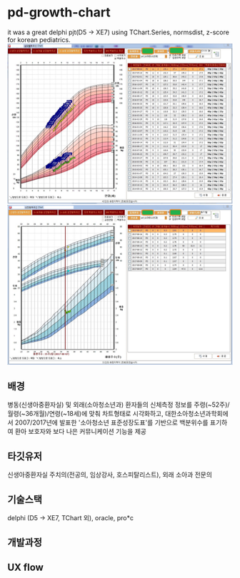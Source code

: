 # pd-growth-chart
it was a great delphi pjt(D5 -> XE7) using TChart.Series, normsdist, z-score for korean pediatrics.
![pd-growth-chart 2-18yrs](./images/pd-2-18.png)
![pd-growth-chart neonatal](./images/pd-neonatal.png)

## 배경
병동(신생아중환자실) 및 외래(소아청소년과) 환자들의 신체측정 정보를 주령(~52주)/월령(~36개월)/연령(~18세)에 맞춰 차트형태로 시각화하고, 대한소아청소년과학회에서 2007/2017년에 발표한 '소아청소년 표준성장도표'를 기반으로 백분위수를 표기하여 환아 보호자와 보다 나은 커뮤니케이션 기능을 제공

## 타깃유저
신생아중환자실 주치의(전공의, 임상강사, 호스피탈리스트), 외래 소아과 전문의

## 기술스택
delphi (D5 -> XE7, TChart 외), oracle, pro*c

## 개발과정

## UX flow

